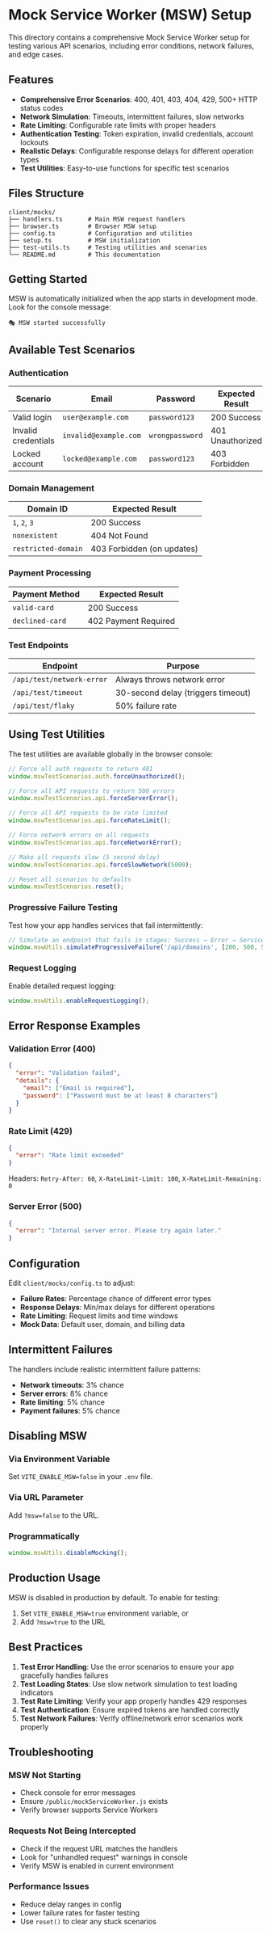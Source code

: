 # Mock Service Worker (MSW) Setup

This directory contains a comprehensive Mock Service Worker setup for testing various API scenarios, including error conditions, network failures, and edge cases.

## Features

- **Comprehensive Error Scenarios**: 400, 401, 403, 404, 429, 500+ HTTP status codes
- **Network Simulation**: Timeouts, intermittent failures, slow networks
- **Rate Limiting**: Configurable rate limits with proper headers
- **Authentication Testing**: Token expiration, invalid credentials, account lockouts
- **Realistic Delays**: Configurable response delays for different operation types
- **Test Utilities**: Easy-to-use functions for specific test scenarios

## Files Structure

```
client/mocks/
├── handlers.ts       # Main MSW request handlers
├── browser.ts        # Browser MSW setup
├── config.ts         # Configuration and utilities
├── setup.ts          # MSW initialization
├── test-utils.ts     # Testing utilities and scenarios
└── README.md         # This documentation
```

## Getting Started

MSW is automatically initialized when the app starts in development mode. Look for the console message:

```
🎭 MSW started successfully
```

## Available Test Scenarios

### Authentication

| Scenario | Email | Password | Expected Result |
|----------|-------|----------|----------------|
| Valid login | `user@example.com` | `password123` | 200 Success |
| Invalid credentials | `invalid@example.com` | `wrongpassword` | 401 Unauthorized |
| Locked account | `locked@example.com` | `password123` | 403 Forbidden |

### Domain Management

| Domain ID | Expected Result |
|-----------|----------------|
| `1`, `2`, `3` | 200 Success |
| `nonexistent` | 404 Not Found |
| `restricted-domain` | 403 Forbidden (on updates) |

### Payment Processing

| Payment Method | Expected Result |
|----------------|----------------|
| `valid-card` | 200 Success |
| `declined-card` | 402 Payment Required |

### Test Endpoints

| Endpoint | Purpose |
|----------|---------|
| `/api/test/network-error` | Always throws network error |
| `/api/test/timeout` | 30-second delay (triggers timeout) |
| `/api/test/flaky` | 50% failure rate |

## Using Test Utilities

The test utilities are available globally in the browser console:

```javascript
// Force all auth requests to return 401
window.mswTestScenarios.auth.forceUnauthorized();

// Force all API requests to return 500 errors
window.mswTestScenarios.api.forceServerError();

// Force all API requests to be rate limited
window.mswTestScenarios.api.forceRateLimit();

// Force network errors on all requests
window.mswTestScenarios.api.forceNetworkError();

// Make all requests slow (5 second delay)
window.mswTestScenarios.api.forceSlowNetwork(5000);

// Reset all scenarios to defaults
window.mswTestScenarios.reset();
```

### Progressive Failure Testing

Test how your app handles services that fail intermittently:

```javascript
// Simulate an endpoint that fails in stages: Success → Error → Service Unavailable → Success
window.mswUtils.simulateProgressiveFailure('/api/domains', [200, 500, 503, 200]);
```

### Request Logging

Enable detailed request logging:

```javascript
window.mswUtils.enableRequestLogging();
```

## Error Response Examples

### Validation Error (400)
```json
{
  "error": "Validation failed",
  "details": {
    "email": ["Email is required"],
    "password": ["Password must be at least 8 characters"]
  }
}
```

### Rate Limit (429)
```json
{
  "error": "Rate limit exceeded"
}
```
Headers: `Retry-After: 60`, `X-RateLimit-Limit: 100`, `X-RateLimit-Remaining: 0`

### Server Error (500)
```json
{
  "error": "Internal server error. Please try again later."
}
```

## Configuration

Edit `client/mocks/config.ts` to adjust:

- **Failure Rates**: Percentage chance of different error types
- **Response Delays**: Min/max delays for different operations
- **Rate Limiting**: Request limits and time windows
- **Mock Data**: Default user, domain, and billing data

## Intermittent Failures

The handlers include realistic intermittent failure patterns:

- **Network timeouts**: 3% chance
- **Server errors**: 8% chance  
- **Rate limiting**: 5% chance
- **Payment failures**: 5% chance

## Disabling MSW

### Via Environment Variable
Set `VITE_ENABLE_MSW=false` in your `.env` file.

### Via URL Parameter
Add `?msw=false` to the URL.

### Programmatically
```javascript
window.mswUtils.disableMocking();
```

## Production Usage

MSW is disabled in production by default. To enable for testing:

1. Set `VITE_ENABLE_MSW=true` environment variable, or
2. Add `?msw=true` to the URL

## Best Practices

1. **Test Error Handling**: Use the error scenarios to ensure your app gracefully handles failures
2. **Test Loading States**: Use slow network simulation to test loading indicators
3. **Test Rate Limiting**: Verify your app properly handles 429 responses
4. **Test Authentication**: Ensure expired tokens are handled correctly
5. **Test Network Failures**: Verify offline/network error scenarios work properly

## Troubleshooting

### MSW Not Starting
- Check console for error messages
- Ensure `/public/mockServiceWorker.js` exists
- Verify browser supports Service Workers

### Requests Not Being Intercepted
- Check if the request URL matches the handlers
- Look for "unhandled request" warnings in console
- Verify MSW is enabled in current environment

### Performance Issues
- Reduce delay ranges in config
- Lower failure rates for faster testing
- Use `reset()` to clear any stuck scenarios
